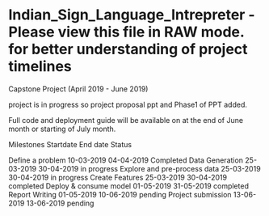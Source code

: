 # Indian_Sign_Language_Intrepreter -  Please view this file in RAW mode. for better understanding of project timelines
Capstone Project (April 2019 - June 2019)

project is in progress so project proposal ppt and Phase1 of PPT added.

Full code and deployment guide will be available on at the end of June month or starting of July month.


Milestones                      Startdate           End date        Status

Define a problem                10-03-2019          04-04-2019      Completed
Data Generation                 25-03-2019          30-04-2019      in progress
Explore and pre-process data    25-03-2019          30-04-2019      in progress
Create Features                 25-03-2019          30-04-2019      completed
Deploy & consume model          01-05-2019          31-05-2019      completed
Report Writing                  01-05-2019          10-06-2019      pending
Project submission              13-06-2019          13-06-2019      pending
